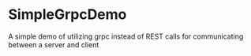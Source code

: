 # SimpleGrpcDemo

A simple demo of utilizing grpc instead of REST calls for communicating between a server and client
